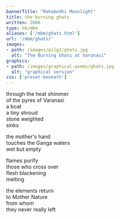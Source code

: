 ```yaml
---
bannerTitle: "Mahabodhi Moonlight" 
title: the burning ghats
written: 2006
type: hk/mbm
aliases: ['/mbm/ghats.html']
url: '/mbm/ghats/'
images:
- path: /images/pilg1/ghats.jpg 
  alt: "The Burning Ghats at Varanasi"
graphics:
- path: /images/graphical-poems/ghats.jpg
  alt: "graphical version"
css: ['preset-beneath']
---
```


through the heat shimmer  
of the pyres of Varanasi  
a boat  
a tiny shroud  
stone weighted  
sinks
 
the mother's hand  
touches the Ganga waters  
wet but empty  
 
flames purify  
those who cross over  
flesh blackening  
melting
 
the elements return  
to Mother Nature  
from whom  
they never really left

